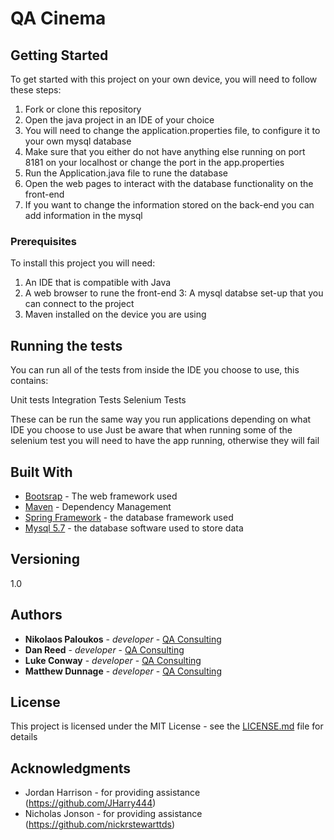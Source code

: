# QA Cinema

## Getting Started

To get started with this project on your own device, you will need to follow these steps:

1. Fork or clone this repository
2. Open the java project in an IDE of your choice
3. You will need to change the application.properties file, to configure it to your own mysql database
4. Make sure that you either do not have anything else running on port 8181 on your localhost or change the port in the app.properties
5. Run the Application.java file to rune the database
6. Open the web pages to interact with the database functionality on the front-end
7. If you want to change the information stored on the back-end you can add information in the mysql

### Prerequisites

To install this project you will need: 

1. An IDE that is compatible with Java 
2. A web browser to rune the front-end
3: A mysql databse set-up that you can connect to the project
4. Maven installed on the device you are using


## Running the tests

You can run all of the tests from inside the IDE you choose to use, this contains:

Unit tests
Integration Tests
Selenium Tests

These can be run the same way you run applications depending on what IDE you choose to use
Just be aware that when running some of the selenium test you will need to have the app running, otherwise they will fail


## Built With

* [Bootsrap](https://getbootstrap.com/docs/4.5/getting-started/download/) - The web framework used
* [Maven](https://maven.apache.org/) - Dependency Management
* [Spring Framework](https://spring.io/projects/spring-framework) - the database framework used
* [Mysql 5.7](https://dev.mysql.com/downloads/mysql/5.7.html) - the database software used to store data

## Versioning

1.0

## Authors

* **Nikolaos Paloukos** - *developer* - [QA Consulting](https://github.com/nPaloukosQA)
* **Dan Reed** - *developer* - [QA Consulting](https://github.com/DanReedQA)
* **Luke Conway** - *developer* - [QA Consulting](https://github.com/ConwayQA)
* **Matthew Dunnage** - *developer* - [QA Consulting](https://github.com/MDunnageQA)

## License

This project is licensed under the MIT License - see the [LICENSE.md](LICENSE.md) file for details

## Acknowledgments

* Jordan Harrison - for providing assistance (https://github.com/JHarry444)
* Nicholas Jonson - for providing assistance (https://github.com/nickrstewarttds)
